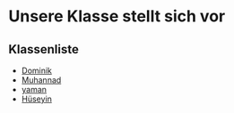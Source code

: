 # Unsere Klasse stellt sich vor

## Klassenliste

- [Dominik](Dominik.md)
- [Muhannad](Muhannad.md)
- [yaman](Yaman.md)
- [Hüseyin](Huseyin.md)
